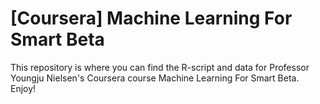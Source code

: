 # [Coursera] Machine Learning For Smart Beta

This repository is where you can find the R-script and data for Professor Youngju Nielsen's Coursera course Machine Learning For Smart Beta. Enjoy! 
